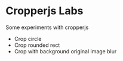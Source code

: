 # Cropperjs Labs

Some experiments with cropperjs

- Crop circle
- Crop rounded rect
- Crop with background original image blur